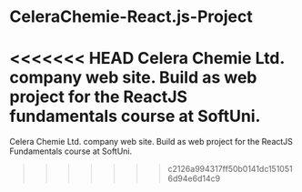 # CeleraChemie-React.js-Project
<<<<<<< HEAD
Celera Chemie Ltd. company web site. Build as web project for the ReactJS fundamentals course at SoftUni.
=======
Celera Chemie Ltd. company web site. Build as web project for the ReactJS Fundamentals course at SoftUni.
>>>>>>> c2126a994317ff50b0141dc1510516d94e6d14c9
